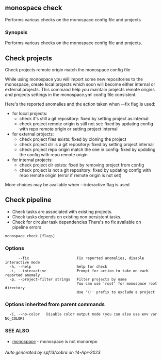 ## monospace check

Performs various checks on the monospace config file and projects

### Synopsis

Performs various checks on the monospace config file and projects.

## Check projects
Check projects remote origin match the monospace config file

While using monospace you will import some new repositories to the monospace,
create local projects which soon will become either internal or external projects.
This command help you maintain projects remote origins and projects settings
in the monospace.yml config file consistent.

Here's the reported anomalies and the action taken when --fix flag is used:
- for local projects:
	- check it's still a git repository: fixed by setting project as internal
	- check project remote origin is still not set: fixed by updating config
		with repo remote origin or setting project internal
- for external projects:
	- check project files exists: fixed by cloning the project
	- check project dir is a git repository: fixed by setting project internal
	- check project repo origin match the one in config: fixed by updating the
		config with repo remote origin
- for internal projects:
	- check project dir exists: fixed by removing project from config
	- check project is not a git repository: fixed by updating config with
		repo remote origin (error if remote origin is not set)

More choices may be available when --interactive flag is used

## Check pipeline
- Check tasks are associated with existing projects.
- Check tasks depends on existing non persistent tasks.
- Check for circular task dependencies
There's no fix available on pipeline errors


```
monospace check [flags]
```

### Options

```
      --fix                      Fix reported anomalies, disable interactive mode
  -h, --help                     help for check
  -i, --interactive              Prompt for action to take on each reported anomaly
  -p, --project-filter strings   Filter projects by name
                                 You can use 'root' for monospace root directory
                                 Use '\!' prefix to exclude a project
```

### Options inherited from parent commands

```
  -C, --no-color   Disable color output mode (you can also use env var NO_COLOR)
```

### SEE ALSO

* [monospace](monospace.md)	 - monospace is not monorepo

###### Auto generated by spf13/cobra on 14-Apr-2023
